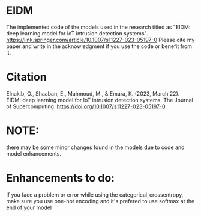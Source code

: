 # EIDM
The implemented code of the models used in the research titled as "EIDM: deep learning model for IoT intrusion detection systems". 
https://link.springer.com/article/10.1007/s11227-023-05197-0
Please cite my paper and write in the acknowledgment if you use the code or benefit from it.
# Citation
Elnakib, O., Shaaban, E., Mahmoud, M., & Emara, K. (2023, March 22). EIDM: deep learning model for IoT intrusion detection systems. The Journal of Supercomputing. https://doi.org/10.1007/s11227-023-05197-0

# NOTE: 
there may be some minor changes found in the models due to code and model enhancements.

# Enhancements to do:
If you face a problem or error while using the categorical_crossentropy, make sure you use one-hot encoding and it's prefered to use softmax at the end of your model
